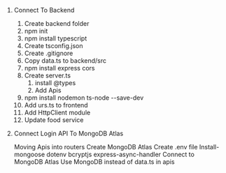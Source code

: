 
1. Connect To Backend
    1.  Create backend folder
    2.  npm init
    3.  npm install typescript
    4.  Create tsconfig.json
    5.  Create .gitignore
    6.  Copy data.ts to backend/src
    7.  npm install express cors
    8.  Create server.ts
        1. install @types
        2. Add Apis
    9.  npm install nodemon ts-node --save-dev
    10. Add urs.ts to frontend
    11. Add HttpClient module
    12. Update food service

2. Connect Login API To MongoDB Atlas

    Moving Apis into routers
    Create MongoDB Atlas
    Create .env file
    Install-
    mongoose
    dotenv
    bcryptjs
    express-async-handler
    Connect to MongoDB Atlas
    Use MongoDB instead of data.ts in apis
